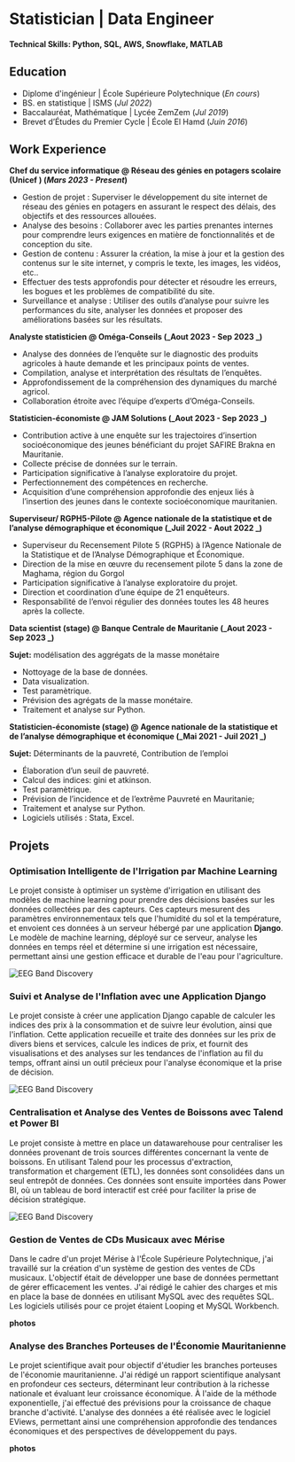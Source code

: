# Statistician | Data Engineer

#### Technical Skills: Python, SQL, AWS, Snowflake, MATLAB

## Education
- Diplome d'ingénieur | École Supérieure Polytechnique (_En cours_)								       		
- BS. en statistique	|  ISMS (_Jul 2022_)	 			        		
- Baccalauréat,  Mathématique |  Lycée ZemZem  (_Jul 2019_)
- Brevet d’Études du Premier Cycle |   École El Hamd (_Juin 2016_)

## Work Experience
**Chef du service informatique @ Réseau des génies en potagers scolaire (Unicef ) (_Mars 2023 - Present_)**
-  Gestion de projet : Superviser le développement du site internet de réseau des génies en potagers en assurant le respect des délais, des objectifs et des ressources allouées.
- Analyse des besoins : Collaborer avec les parties prenantes internes pour comprendre leurs exigences en matière de fonctionnalités et de conception du site.
- Gestion de contenu : Assurer la création, la mise à jour et la gestion des contenus sur le site internet, y compris le texte, les images, les vidéos, etc..
- Effectuer des tests approfondis pour détecter et résoudre les erreurs, les bogues et les problèmes de compatibilité du site.
- Surveillance et analyse : Utiliser des outils d’analyse pour suivre les performances du site, analyser les données et proposer des améliorations basées sur les résultats.

**Analyste statisticien @ Oméga-Conseils (_Aout 2023 - Sep 2023 _)**
- Analyse des données de l’enquête sur le diagnostic des produits agricoles à haute demande et les principaux points de ventes.
- Compilation, analyse et interprétation des résultats de l’enquêtes.
- Approfondissement de la compréhension des dynamiques du marché agricol.
- Collaboration étroite avec l’équipe d’experts d’Oméga-Conseils.


**Statisticien-économiste @ JAM Solutions (_Aout 2023 - Sep 2023 _)**
- Contribution active à une enquête sur les trajectoires d’insertion socioéconomique des jeunes bénéficiant du projet SAFIRE Brakna en Mauritanie.
- Collecte précise de données sur le terrain.
- Participation significative à l’analyse exploratoire du projet.
- Perfectionnement des compétences en recherche.
- Acquisition d’une compréhension approfondie des enjeux liés à l’insertion des jeunes dans le contexte socioéconomique mauritanien.


**Superviseur/ RGPH5-Pilote @ Agence nationale de la statistique et de l’analyse démographique et économique (_Juil 2022 - Aout 2022 _)**
- Superviseur du Recensement Pilote 5 (RGPH5) à l’Agence Nationale de la Statistique et de l’Analyse Démographique et Économique.
- Direction de la mise en œuvre du recensement pilote 5 dans la zone de Maghama, région du Gorgol
- Participation significative à l’analyse exploratoire du projet.
- Direction et coordination d’une équipe de 21 enquêteurs.
- Responsabilité de l’envoi régulier des données toutes les 48 heures après la collecte.


**Data scientist (stage) @ Banque Centrale de Mauritanie (_Aout 2023 - Sep 2023 _)**

**Sujet:** modélisation des aggrégats de la masse monétaire

- Nottoyage de la base de données.
- Data visualization.
- Test paramètrique.
- Prévision des agrégats de la masse monétaire.
- Traitement et analyse sur Python.


**Statisticien-économiste (stage)  @ Agence nationale de la statistique et de l’analyse démographique et économique  (_Mai 2021 - Juil 2021 _)**

**Sujet:**  Déterminants de la pauvreté, Contribution de l’emploi

- Élaboration d’un seuil de pauvreté.
- Calcul des indices: gini et atkinson.
- Test paramètrique.
- Prévision de l’incidence et de l’extrême Pauvreté en Mauritanie;
- Traitement et analyse sur Python.
- Logiciels utilisés : Stata, Excel.

## Projets

### Optimisation Intelligente de l'Irrigation par Machine Learning
Le projet consiste à optimiser un système d'irrigation en utilisant des modèles de machine learning pour prendre des décisions basées sur les données collectées par des capteurs. Ces capteurs mesurent des paramètres environnementaux tels que l'humidité du sol et la température, et envoient ces données à un serveur hébergé par une application **Django**. Le modèle de machine learning, déployé sur ce serveur, analyse les données en temps réel et détermine si une irrigation est nécessaire, permettant ainsi une gestion efficace et durable de l'eau pour l'agriculture.

![EEG Band Discovery](/assets/img/ss.jpeg)

### Suivi et Analyse de l'Inflation avec une Application Django
Le projet consiste à créer une application Django capable de calculer les indices des prix à la consommation et de suivre leur évolution, ainsi que l'inflation. Cette application recueille et traite des données sur les prix de divers biens et services, calcule les indices de prix, et fournit des visualisations et des analyses sur les tendances de l'inflation au fil du temps, offrant ainsi un outil précieux pour l'analyse économique et la prise de décision.

![EEG Band Discovery](/assets/img/kk.jpeg)

### Centralisation et Analyse des Ventes de Boissons avec Talend et Power BI
Le projet consiste à mettre en place un datawarehouse pour centraliser les données provenant de trois sources différentes concernant la vente de boissons. En utilisant Talend pour les processus d'extraction, transformation et chargement (ETL), les données sont consolidées dans un seul entrepôt de données. Ces données sont ensuite importées dans Power BI, où un tableau de bord interactif est créé pour faciliter la prise de décision stratégique.

![EEG Band Discovery](/assets/img/mm.jpeg)


### Gestion de Ventes de CDs Musicaux avec Mérise
Dans le cadre d'un projet Mérise à l'École Supérieure Polytechnique, j'ai travaillé sur la création d'un système de gestion des ventes de CDs musicaux. L'objectif était de développer une base de données permettant de gérer efficacement les ventes. J'ai rédigé le cahier des charges et mis en place la base de données en utilisant MySQL avec des requêtes SQL. Les logiciels utilisés pour ce projet étaient Looping et MySQL Workbench.

**photos**


### Analyse des Branches Porteuses de l'Économie Mauritanienne
Le projet scientifique avait pour objectif d'étudier les branches porteuses de l'économie mauritanienne. J'ai rédigé un rapport scientifique analysant en profondeur ces secteurs, déterminant leur contribution à la richesse nationale et évaluant leur croissance économique. À l'aide de la méthode exponentielle, j'ai effectué des prévisions pour la croissance de chaque branche d'activité. L'analyse des données a été réalisée avec le logiciel EViews, permettant ainsi une compréhension approfondie des tendances économiques et des perspectives de développement du pays.

**photos**

